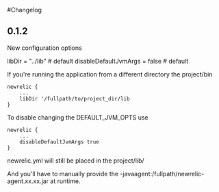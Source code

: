 #Changelog


## 0.1.2
New configuration options

libDir = "../lib" # default 
disableDefaultJvmArgs = false # default

If you're running the application from a different directory the project/bin

```
newrelic {
    ...
    libDir '/fullpath/to/project_dir/lib
}
```

To disable changing the DEFAULT_JVM_OPTS use

```
newrelic {
    ...
    disableDefaultJvmArgs true
}
```
newrelic.yml will still be placed in the project/lib/

And you'll have to manually provide the -javaagent:/fullpath/newrelic-agent.xx.xx.jar at runtime.
